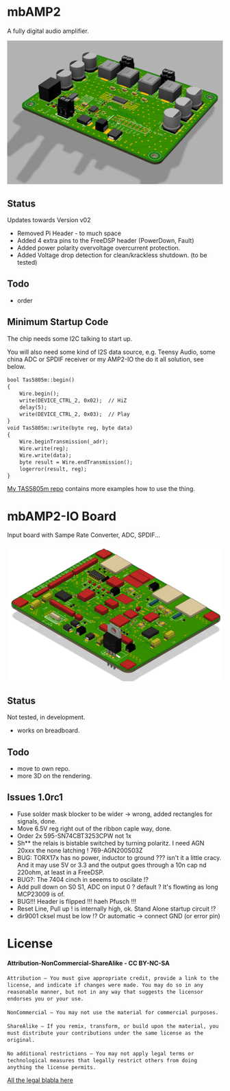 # mbAMP2

A fully digital audio amplifier.

![pcb](images/pcb3-AMP2.png)

## Status

Updates towards Version v02
* Removed Pi Header - to much space
* Added 4 extra pins to the FreeDSP header (PowerDown, Fault)
* Added power polarity overvoltage overcurrent protection.
* Added Voltage drop detection for clean/krackless shutdown. (to be tested)

## Todo

* order

## Minimum Startup Code

The chip needs some I2C talking to start up.

You will also need some kind of I2S data source, e.g. Teensy Audio, some china ADC or SPDIF receiver or my AMP2-IO the do it all solution, see below.

```
bool Tas5805m::begin()
{
    Wire.begin();
    write(DEVICE_CTRL_2, 0x02);  // HiZ
    delay(5);
    write(DEVICE_CTRL_2, 0x03);  // Play
}
void Tas5805m::write(byte reg, byte data)
{
    Wire.beginTransmission(_adr);
    Wire.write(reg);
    Wire.write(data);
    byte result = Wire.endTransmission();
    logerror(result, reg);
}
```

[My TAS5805m repo](https://github.com/mariosgit/TAS58xx) contains more examples how to use the thing.

# mbAMP2-IO Board

Input board with Sampe Rate Converter, ADC, SPDIF...

![pcb](images/pcb1.png)

## Status

Not tested, in development.

* works on breadboard.

## Todo

* move to own repo.
* more 3D on the rendering.

## Issues 1.0rc1

* Fuse solder mask blocker to be wider -> wrong, added rectangles for signals, done.
* Move 6.5V reg right out of the ribbon caple way, done.
* Order 2x 595-SN74CBT3253CPW not 1x
* Sh** the relais is bistable switched by turning polaritz. I need AGN 20xxx the none latching ! 
769-AGN200S03Z 
* BUG: TORX17x has no power, inductor to ground ??? isn't it a little cracy. And it may use 5V or 3.3 and the output goes through a 10n cap nd 220ohm, at least in a FreeDSP.
* BUG?: The 7404 cinch in seeems to oscilate !?
* Add pull down on S0 S1, ADC on input 0 ? default ? It's flowting as long MCP23009 is of.
* BUG!!! Header is flipped !!! haeh Pfusch !!!
* Reset Line, Pull up ! is internally high, ok. Stand Alone startup circuit !?
* dir9001 cksel must be low !? Or automatic -> connect GND (or error pin)

# License

#### Attribution-NonCommercial-ShareAlike - CC BY-NC-SA

```
Attribution — You must give appropriate credit, provide a link to the license, and indicate if changes were made. You may do so in any reasonable manner, but not in any way that suggests the licensor endorses you or your use.

NonCommercial — You may not use the material for commercial purposes.

ShareAlike — If you remix, transform, or build upon the material, you must distribute your contributions under the same license as the original.

No additional restrictions — You may not apply legal terms or technological measures that legally restrict others from doing anything the license permits.
```
[All the legal blabla here](https://creativecommons.org/licenses/by-nc-sa/4.0/legalcode)
